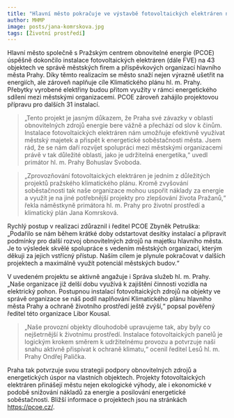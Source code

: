 ```yaml
---
title: "Hlavní město pokračuje ve výstavbě fotovoltaických elektráren na městských budovách"
author: MHMP
image: posts/jana-komrskova.jpg
tags: [Životní prostředí]
---
```


Hlavní město společně s Pražským centrem obnovitelné energie (PCOE) úspěšně dokončilo instalace fotovoltaických elektráren (dále FVE) na 43 objektech ve správě městských firem a příspěvkových organizací hlavního města Prahy. Díky těmto realizacím se město snaží nejen výrazně ušetřit na energiích, ale zároveň naplňuje cíle Klimatického plánu hl. m. Prahy. Přebytky vyrobené elektřiny budou přitom využity v rámci energetického sdílení mezi městskými organizacemi. PCOE zároveň zahájilo projektovou přípravu pro dalších 31 instalací.

> „Tento projekt je jasným důkazem, že Praha své závazky v oblasti obnovitelných zdrojů energie bere vážně a přechází od slov k činům. Instalace fotovoltaických elektráren nám umožňuje efektivně využívat městský majetek a přispět k energetické soběstačnosti města. Jsem rád, že se nám daří rozvíjet spolupráci mezi městskými organizacemi právě v tak důležité oblasti, jako je udržitelná energetika,“ uvedl primátor hl. m. Prahy Bohuslav Svoboda.

> „Zprovozňování fotovoltaických elektráren je jedním z důležitých projektů pražského klimatického plánu. Kromě zvyšování soběstačnosti tak naše organizace mohou uspořit náklady za energie a využít je na jiné potřebnější projekty pro zlepšování života Pražanů,“ řekla náměstkyně primátora hl. m. Prahy pro životní prostředí a klimatický plán Jana Komrsková.

Rychlý postup v realizaci zdůraznil i ředitel PCOE Zbyněk Petruška: „Podařilo se nám během krátké doby odstartovat desítky instalací a připravit podmínky pro další rozvoj obnovitelných zdrojů na majetku hlavního města. Je to výsledek skvělé spolupráce s vedením městských organizací, kterým děkuji za jejich vstřícný přístup. Naším cílem je plynule pokračovat v dalších projektech a maximálně využít potenciál městských budov.“

V uvedeném projektu se aktivně angažuje i Správa služeb hl. m. Prahy. „Naše organizace již delší dobu využívá k zajištění činnosti vozidla na elektrický pohon. Postupnou instalací fotovoltaických zdrojů na objekty ve správě organizace se náš podíl naplňování Klimatického plánu hlavního města Prahy a ochraně životního prostředí ještě zvýší,“ popsal pověřený ředitel této organizace Libor Kousal.

> „Naše provozní objekty dlouhodobě upravujeme tak, aby byly co nejšetrnější k životnímu prostředí. Instalace fotovoltaických panelů je logickým krokem směrem k udržitelnému provozu a potvrzuje naši snahu aktivně přispívat k ochraně klimatu,“ ocenil ředitel Lesů hl. m. Prahy Ondřej Palička.

Praha tak potvrzuje svou strategii podpory obnovitelných zdrojů a energetických úspor na vlastních objektech. Projekty fotovoltaických elektráren přinášejí městu nejen ekologické výhody, ale i ekonomické v podobě snižování nákladů za energie a posilování energetické soběstačnosti. Bližší informace o projektech jsou na stránkách https://pcoe.cz/.
